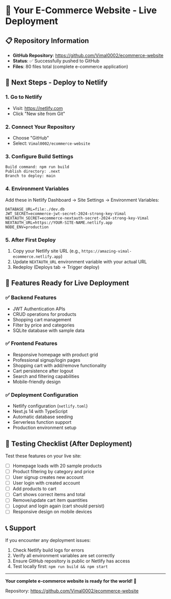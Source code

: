 # 🎉 Your E-Commerce Website - Live Deployment

## 📋 Repository Information
- **GitHub Repository**: https://github.com/Vimal0002/ecommerce-website
- **Status**: ✅ Successfully pushed to GitHub
- **Files**: 80 files total (complete e-commerce application)

## 🚀 Next Steps - Deploy to Netlify

### 1. Go to Netlify
- Visit: https://netlify.com
- Click "New site from Git"

### 2. Connect Your Repository
- Choose "GitHub" 
- Select: `Vimal0002/ecommerce-website`

### 3. Configure Build Settings
```
Build command: npm run build
Publish directory: .next
Branch to deploy: main
```

### 4. Environment Variables
Add these in Netlify Dashboard → Site Settings → Environment Variables:

```
DATABASE_URL=file:./dev.db
JWT_SECRET=ecommerce-jwt-secret-2024-strong-key-Vimal
NEXTAUTH_SECRET=ecommerce-nextauth-secret-2024-strong-key-Vimal
NEXTAUTH_URL=https://YOUR-SITE-NAME.netlify.app
NODE_ENV=production
```

### 5. After First Deploy
1. Copy your Netlify site URL (e.g., `https://amazing-vimal-ecommerce.netlify.app`)
2. Update `NEXTAUTH_URL` environment variable with your actual URL
3. Redeploy (Deploys tab → Trigger deploy)

## 🎯 Features Ready for Live Deployment

### ✅ Backend Features
- JWT Authentication APIs
- CRUD operations for products
- Shopping cart management
- Filter by price and categories
- SQLite database with sample data

### ✅ Frontend Features  
- Responsive homepage with product grid
- Professional signup/login pages
- Shopping cart with add/remove functionality
- Cart persistence after logout
- Search and filtering capabilities
- Mobile-friendly design

### ✅ Deployment Configuration
- Netlify configuration (`netlify.toml`)
- Next.js 14 with TypeScript
- Automatic database seeding
- Serverless function support
- Production environment setup

## 🧪 Testing Checklist (After Deployment)

Test these features on your live site:
- [ ] Homepage loads with 20 sample products
- [ ] Product filtering by category and price
- [ ] User signup creates new account
- [ ] User login with created account
- [ ] Add products to cart
- [ ] Cart shows correct items and total
- [ ] Remove/update cart item quantities
- [ ] Logout and login again (cart should persist)
- [ ] Responsive design on mobile devices

## 📞 Support

If you encounter any deployment issues:
1. Check Netlify build logs for errors
2. Verify all environment variables are set correctly
3. Ensure GitHub repository is public or Netlify has access
4. Test locally first: `npm run build && npm start`

---

**Your complete e-commerce website is ready for the world! 🌟**

Repository: https://github.com/Vimal0002/ecommerce-website